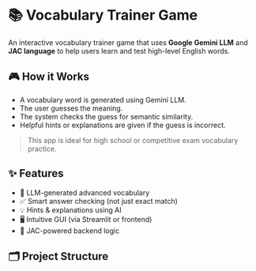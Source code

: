 # 📚 Vocabulary Trainer Game

An interactive vocabulary trainer game that uses **Google Gemini LLM** and **JAC language** to help users learn and test high-level English words.

## 🎮 How it Works

- A vocabulary word is generated using Gemini LLM.
- The user guesses the meaning.
- The system checks the guess for semantic similarity.
- Helpful hints or explanations are given if the guess is incorrect.

> This app is ideal for high school or competitive exam vocabulary practice.

## ✨ Features

- 🧠 LLM-generated advanced vocabulary
- ✅ Smart answer checking (not just exact match)
- 💡 Hints & explanations using AI
- 🖥️ Intuitive GUI (via Streamlit or frontend)
- 🔌 JAC-powered backend logic

## 🗂️ Project Structure

